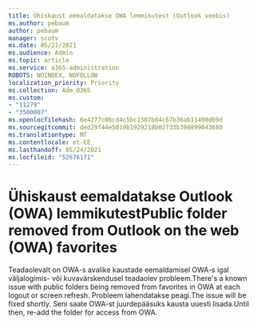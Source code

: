 ```yaml
---
title: Ühiskaust eemaldatakse OWA lemmikutest (Outlook veebis)
ms.author: pebaum
author: pebaum
manager: scotv
ms.date: 05/21/2021
ms.audience: Admin
ms.topic: article
ms.service: o365-administration
ROBOTS: NOINDEX, NOFOLLOW
localization_priority: Priority
ms.collection: Adm_O365
ms.custom:
- "11279"
- "3500007"
ms.openlocfilehash: 6e4277c0bcd4c5bc1507b04c67b36ab11490d69d
ms.sourcegitcommit: ded29f44e5019b1929218b02733b390899843680
ms.translationtype: MT
ms.contentlocale: et-EE
ms.lasthandoff: 05/24/2021
ms.locfileid: "52676171"
---
```

# <a name="public-folder-removed-from-outlook-on-the-web-owa-favorites"></a><span data-ttu-id="be8d7-102">Ühiskaust eemaldatakse Outlook (OWA) lemmikutest</span><span class="sxs-lookup"><span data-stu-id="be8d7-102">Public folder removed from Outlook on the web (OWA) favorites</span></span>

<span data-ttu-id="be8d7-103">Teadaolevalt on OWA-s avalike kaustade eemaldamisel OWA-s igal väljalogimis- või kuvavärskendusel teadaolev probleem.</span><span class="sxs-lookup"><span data-stu-id="be8d7-103">There's a known issue with public folders being removed from favorites in OWA at each logout or screen refresh.</span></span> <span data-ttu-id="be8d7-104">Probleem lahendatakse peagi.</span><span class="sxs-lookup"><span data-stu-id="be8d7-104">The issue will be fixed shortly.</span></span> <span data-ttu-id="be8d7-105">Seni saate OWA-st juurdepääsuks kausta uuesti lisada.</span><span class="sxs-lookup"><span data-stu-id="be8d7-105">Until then, re-add the folder for access from OWA.</span></span>